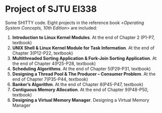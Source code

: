 # Project of SJTU EI338

Some SHITTY code. Eight projects in the reference book <*Operating System Concepts, 10th Edition*> are included:

1. **Introduction to Linux Kernel Modules**. At the end of Chapter 2 (P1-P7, textbook)
2. **UNIX Shell & Linux Kernel Module for Task Information**. At the end of Chapter 3(P12-P22, textbook)
3. **Multithreaded Sorting Application & Fork-Join Sorting Application**. At the end of Chapter 4(P25-P28, textbook)
4. **Scheduling Algorithms**. At the end of Chapter 5(P29-P31, textbook)
5. **Designing a Thread Pool & The Producer – Consumer Problem**. At the end of Chapter 7(P35-P44, textbook)
6. **Banker’s Algorithm**. At the end of Chapter 8(P45-P47, textbook)
7. **Contiguous Memory Allocation**. At the end of Chapter 9(P48-P50, textbook)
8. **Designing a Virtual Memory Manager**. Designing a Virtual Memory Manager

